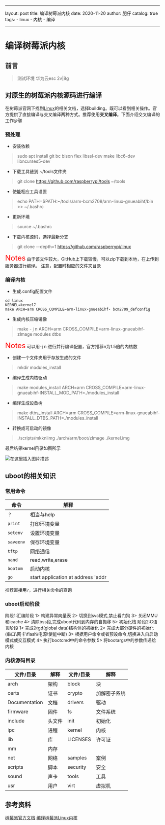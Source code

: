 
---
layout:     post
title:      编译树莓派内核
date:       2020-11-20
author:     肥仔
catalog: true
tags:
    - linux
    - 内核
    - 编译

--- 

# 编译树莓派内核
## 前言

> 测试环境 华为云esc 2v|8g
## 对原生的树莓派内核源码进行编译
在树莓派官网下找到[Linux](https://www.raspberrypi.org/documentation/linux/)的相关文档，选择building。既可以看到相关操作。官方提供了直接编译与交叉编译两种方式。推荐使用**交叉编译**。下面介绍交叉编译的工作步骤
### 预处理
- 安装依赖
> sudo apt install git bc bison flex libssl-dev make libc6-dev libncurses5-dev

- 下载工具链到 ~/tools文件夹
>git clone https://github.com/raspberrypi/tools ~/tools

- 使能相应工具设置
> echo PATH=\$PATH:~/tools/arm-bcm2708/arm-linux-gnueabihf/bin >> ~/.bashrc

- 更新环境
> source ~/.bashrc

- 下载内核源码，选择最新分支

>git clone --depth=1 https://github.com/raspberrypi/linux

<font color = red size = 5>Notes</font>
由于该文件较大，GitHub上下载较慢，可以zip下载到本地，在上传到服务器进行编译。
注意，配置时相应的文件夹目录

### 编译内核
- 生成.config配置文件
```
cd linux 
KERNEL=kernel7
make ARCH=arm CROSS_COMPILE=arm-linux-gnueabihf- bcm2709_defconfig
```

- 生成内核压缩镜像
> make - j n ARCH=arm CROSS_COMPILE=arm-linux-gnueabihf- zImage modules dtbs

<font color = red size = 5>Notes</font>
可以用-j n 进行并行编译配置，官方推荐n为1.5倍的内核数

- 创建一个文件夹用于存放生成的文件
>mkdir modules_install	

- 编译生成内核驱动
>make modules_install ARCH=arm CROSS_COMPILE=arm-linux-gnueabihf-INSTALL_MOD_PATH=./modules_install  

- 编译生成设备树
>make dtbs_install ARCH=arm CROSS_COMPILE=arm-linux-gnueabihf- INSTALL_DTBS_PATH=./modules_install

- 转换成可启动的镜像

> ./scripts/mkknlimg ./arch/arm/boot/zImage ./kernel.img	

最后结果kernel目录如图所示

![在这里插入图片描述](https://img-blog.csdnimg.cn/20201129115424953.png)


## uboot的相关知识
### 常用命令
|  命令   | 解释  |
|  ----  | ----  |
| `？`| 相当与help |
|`print` | 打印环境变量|
| `setenv`| 设置环境变量|
|`saveenv`|保存环境变量|
|`tftp`|网络通信|
|`nand`|read,write,erase|
|`bootom`|启动内核|
|`go`|start application at address 'addr|

推荐直接用`?`，进行相关命令的查询

### uboot启动阶段

阶段1:汇编阶段
	1> 构建异常向量表
	2> 切换到svc模式,禁止看门狗
	3> 关闭MMU和icache
	4> 清除bss段,完成uboot代码到内存的自搬移
	5> 初始化栈
阶段2:C语言阶段
	1> 完成对gd(global data)结构体的初始化
	2> 完成大部分硬件的初始化(串口\网卡\flash\电源\使能中断)
	3> 根据用户命令或者预设命令,切换进入自启动模式或交互模式
	4> 执行bootcmd中的命令参数
	5> 将bootargs中的参数传递给内核

### 内核源码目录
|  文件/目录   | 解释  |  文件/目录   | 解释  |
|  ----  | ----  | ---- | --- |
| arch		|架构		|	block			| 块	     |
| certs		|证书		|	crypto			| 加解密子系统	|
| Documentation	|文档	|	drivers		| 驱动   |
| firmware	|固件		|	fs 		| 文件系统	|
| include	|头文件		|	init			| 初始化	|
| ipc		|进程		|	kernel			| 内核		|
| lib		|库		|	LICENSES		| 许可证	|
| mm		|内存		|
| net 		|网络		|	samples			| 案例		|
| scripts	|脚本		|	security		| 安全		|
| sound 	|声卡		|	tools			| 工具		|
| usr		|用户		|	virt			| 虚拟机	|

## 参考资料

[树莓派官方文档](https://www.raspberrypi.org/documentation/linux/)
[编译树莓派Linux内核](https://www.pypyn.com/archives/category/raspberrypi/page/2/)
